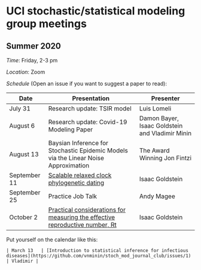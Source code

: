 # UCI stochastic/statistical modeling group meetings

## Summer 2020

*Time*: Friday, 2-3 pm

*Location*: Zoom

*Schedule* (Open an issue if you want to suggest a paper to read):

| Date   | Presentation   | Presenter    |
|--------|----------------|--------------|
| July 31  | Research update: TSIR model  |   Luis Lomeli  |
| August 6 | Research update: Covid-19 Modeling Paper | Damon Bayer, Isaac Goldstein and Vladimir Minin|
|August 13 | Baysian Inference for Stochastic Epidemic Models via the Linear Noise Approximation| The Award Winning Jon Fintzi|
|September 11|  [Scalable relaxed clock phylogenetic dating](https://academic.oup.com/ve/article/3/2/vex025/4100592) | Isaac Goldstein|
|September 25| Practice Job Talk | Andy Magee|
|October 2| [Practical considerations for measuring the effective reproductive number, Rt](https://www.medrxiv.org/content/10.1101/2020.06.18.20134858v3)| Isaac Goldstein|


Put yourself on the calendar like this:
```
| March 13   | [Introduction to statistical inference for infectious diseases](https://github.com/vnminin/stoch_mod_journal_club/issues/1) | Vladimir |
```
